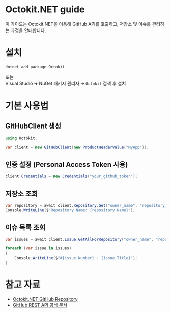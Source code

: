 
# Octokit.NET guide

이 가이드는 Octokit.NET을 이용해 GitHub API를 호출하고, 저장소 및 이슈를 관리하는 과정을 안내합니다.

# 설치

```bash
dotnet add package Octokit
```

또는  
Visual Studio ➔ NuGet 패키지 관리자 ➔ `Octokit` 검색 후 설치

# 기본 사용법

## GitHubClient 생성

```csharp
using Octokit;

var client = new GitHubClient(new ProductHeaderValue("MyApp"));
```

## 인증 설정 (Personal Access Token 사용)

```csharp
client.Credentials = new Credentials("your_github_token");
```

## 저장소 조회

```csharp
var repository = await client.Repository.Get("owner_name", "repository_name");
Console.WriteLine($"Repository Name: {repository.Name}");
```

## 이슈 목록 조회

```csharp
var issues = await client.Issue.GetAllForRepository("owner_name", "repository_name");

foreach (var issue in issues)
{
    Console.WriteLine($"#{issue.Number} - {issue.Title}");
}
```

# 참고 자료

- [Octokit.NET GitHub Repository](https://github.com/octokit/octokit.net)
- [GitHub REST API 공식 문서](https://docs.github.com/en/rest)
